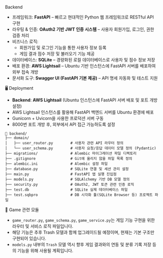 Backend
- 프레임워크: **FastAPI** – 빠르고 현대적인 Python 웹 프레임워크로 RESTful API 구현
- 라우팅 & 인증: **OAuth2 기반 JWT 인증 시스템** – 사용자 회원가입, 로그인, 권한 검증 처리
- 비즈니스 로직:
  - 회원가입 및 로그인 기능을 통한 사용자 정보 등록
  - 게임 결과 점수 저장 및 불러오기 기능 제공
- 데이터베이스: **SQLite** – 경량화된 로컬 데이터베이스로 사용자 및 점수 정보 저장
- 배포 환경: **AWS Lightsail** – Ubuntu 기반 인스턴스에 FastAPI 서버를 배포하여 외부 접속 개방
- 문서화 도구: **Swagger UI (FastAPI 기본 제공)** – API 명세 자동화 및 테스트 지원


🖥️ Deployment

- **Backend**: **AWS Lightsail** (Ubuntu 인스턴스에 FastAPI 서버 배포 및 포트 개방 설정)  
- AWS Lightsail 인스턴스를 활용해 FastAPI 백엔드 서버를 Ubuntu 환경에 배포  
- Gunicorn + Uvicorn을 사용한 프로덕션 서버 구동  
- 8000번 포트 개방 후, 외부에서 API 접근 가능하도록 설정


```
📁 backend/
├── domain/
│   ├── user_router.py        # 사용자 관련 API 라우터 정의
│   └── user_schema.py        # 사용자 요청/응답 데이터 모델 정의 (Pydantic)
├── migrations/               # Alembic 마이그레이션 파일 디렉토리
├── .gitignore                # Git에 올리지 않을 파일 목록 정의
├── alembic.ini               # Alembic 설정 파일
├── database.py               # SQLite 연결 및 세션 관리 설정
├── main.py                   # FastAPI 앱 실행 진입점
├── models.py                 # SQLAlchemy 기반 DB 모델 정의
├── security.py               # OAuth2, JWT 토큰 관련 인증 로직
├── test.db                   # SQLite 실제 데이터베이스 파일
├── test.sqbpro               # DB 시각화 툴(SQLite Browser 등) 프로젝트 파일
```


🧩 Game 관련 모듈
- `game_router.py`, `game_schema.py`, `game_service.py`는 게임 기능 구현을 위한 라우터 및 서비스 로직 파일입니다.
- 해당 기능은 추후 Trash 모델과 함께 업그레이드될 예정이며, 현재는 기본 구조만 구현되어 있습니다.
- `models.py` 내부의 `Trash` 모델 역시 향후 게임 결과와의 연동 및 분류 기록 저장 등의 기능을 위해 사용될 계획입니다.

